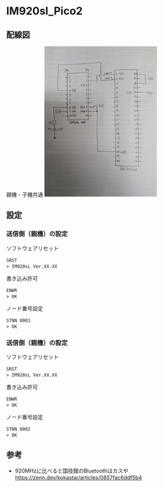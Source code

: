 # IM920sl_Pico2

## 配線図
親機・子機共通
<img src="wiring_diagram.jpg" width="300">

## 設定
### 送信側（親機）の設定
ソフトウェアリセット
```
SRST
> IM920sL Ver.XX.XX
```
書き込み許可
```
ENWR
> OK
```
ノード番号設定
```
STNN 0001
> OK
```

### 送信側（親機）の設定
ソフトウェアリセット
```
SRST
> IM920sL Ver.XX.XX
```
書き込み許可
```
ENWR
> OK
```
ノード番号設定
```
STNN 0002
> OK
```

## 参考
- 920MHzに比べると国技館のBluetoothはカスや https://zenn.dev/kokastar/articles/0857fac6ddf5b4

